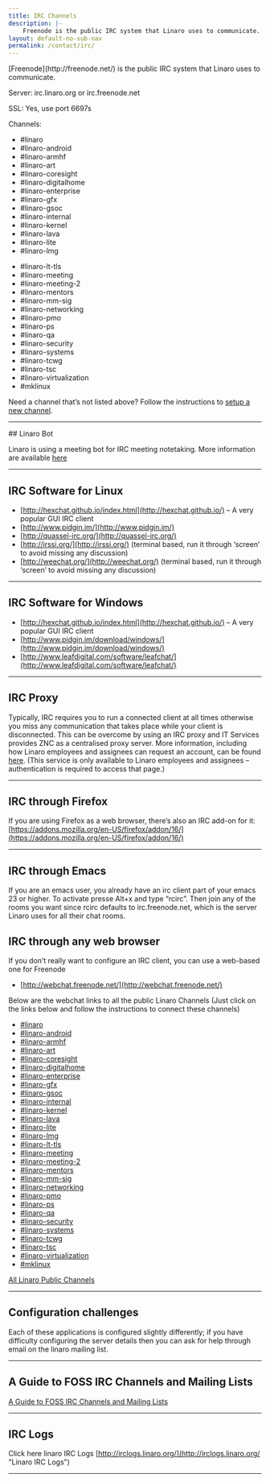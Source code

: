 ```yaml
---
title: IRC Channels
description: |-
    Freenode is the public IRC system that Linaro uses to communicate. Listing of all the IRC channels that Linaro uses to communicate.
layout: default-no-sub-nav
permalink: /contact/irc/
---
```


<div class="row no-padding">
<div class="col-xs-12 text-center" markdown="1">
[Freenode](http://freenode.net/) is the public IRC system that Linaro uses to communicate.

Server: irc.linaro.org or irc.freenode.net

SSL: Yes, use port 6697s

Channels:
</div>

</div>

<div class="row no-padding">

<div class="col-sm-6" markdown="1">

- #linaro
- #linaro-android 
- #linaro-armhf
- #linaro-art
- #linaro-coresight
- #linaro-digitalhome
- #linaro-enterprise
- #linaro-gfx
- #linaro-gsoc
- #linaro-internal
- #linaro-kernel
- #linaro-lava
- #linaro-lite
- #linaro-lmg

</div>

<div class="col-sm-6" markdown="1">

- #linaro-lt-tls
- #linaro-meeting
- #linaro-meeting-2
- #linaro-mentors
- #linaro-mm-sig
- #linaro-networking
- #linaro-pmo
- #linaro-ps
- #linaro-qa
- #linaro-security
- #linaro-systems
- #linaro-tcwg
- #linaro-tsc
- #linaro-virtualization
- #mklinux

Need a channel that’s not listed above? Follow the instructions to [setup a new channel](https://wiki.linaro.org/GettingInvolved/IRC/channelsetup).
</div>

</div>

* * *


<div class="row no-padding">

<div class="col-sm-6" markdown="1">
## Linaro Bot

Linaro is using a meeting bot for IRC meeting notetaking. More information are available [here](https://wiki.linaro.org/Resources/HowTo/LinaroBot)

* * *

## IRC Software for Linux

*   [http://hexchat.github.io/index.html](http://hexchat.github.io/) – A very popular GUI IRC client
*   [http://www.pidgin.im/](http://www.pidgin.im/)
*   [http://quassel-irc.org/](http://quassel-irc.org/)
*   [http://irssi.org/](http://irssi.org/) (terminal based, run it through ‘screen’ to avoid missing any discussion)
*   [http://weechat.org/](http://weechat.org/) (terminal based, run it through ‘screen’ to avoid missing any discussion)

* * *

## IRC Software for Windows

*   [http://hexchat.github.io/index.html](http://hexchat.github.io/) – A very popular GUI IRC client
*   [http://www.pidgin.im/download/windows/](http://www.pidgin.im/download/windows/)
*   [http://www.leafdigital.com/software/leafchat/](http://www.leafdigital.com/software/leafchat/)

* * *

## IRC Proxy

Typically, IRC requires you to run a connected client at all times otherwise you miss any communication that takes place while your client is disconnected. This can be overcome by using an IRC proxy and IT Services provides ZNC as a centralised proxy server. More information, including how Linaro employees and assignees can request an account, can be found [here](https://collaborate.linaro.org/pages/viewpage.action?pageId=6717578). (This service is only available to Linaro employees and assignees – authentication is required to access that page.)

* * *

## IRC through Firefox

If you are using Firefox as a web browser, there’s also an IRC add-on for it: [https://addons.mozilla.org/en-US/firefox/addon/16/](https://addons.mozilla.org/en-US/firefox/addon/16/)

* * *

## IRC through Emacs

If you are an emacs user, you already have an irc client part of your emacs 23 or higher. To activate presse Alt+x and type “rcirc”. Then join any of the rooms you want since rcirc defaults to irc.freenode.net, which is the server Linaro uses for all their chat rooms.

</div>
<div class="col-sm-6" markdown="1">

## IRC through any web browser

If you don’t really want to configure an IRC client, you can use a web-based one for Freenode

*   [http://webchat.freenode.net/](http://webchat.freenode.net/)

Below are the webchat links to all the public Linaro Channels (Just click on the links below and follow the instructions to connect these channels)

* [#linaro](http://webchat.freenode.net?channels=linaro&uio=d4)
* [#linaro-android](http://webchat.freenode.net?channels=linaro-android&uio=d4) 
* [#linaro-armhf](http://webchat.freenode.net?channels=linaro-armhf&uio=d4)
* [#linaro-art](http://webchat.freenode.net?channels=linaro-art&uio=d4)
* [#linaro-coresight](http://webchat.freenode.net?channels=linaro-coresight&uio=d4)
* [#linaro-digitalhome](http://webchat.freenode.net?channels=linaro-digitalhome&uio=d4)
* [#linaro-enterprise](http://webchat.freenode.net?channels=linaro-enterprise&uio=d4)
* [#linaro-gfx](http://webchat.freenode.net?channels=linaro-gfx&uio=d4)
* [#linaro-gsoc](http://webchat.freenode.net?channels=linaro-gsoc&uio=d4)
* [#linaro-internal](http://webchat.freenode.net?channels=linaro-internal&uio=d4)
* [#linaro-kernel](http://webchat.freenode.net?channels=linaro-kernel&uio=d4)
* [#linaro-lava](http://webchat.freenode.net?channels=linaro-lava&uio=d4)
* [#linaro-lite](http://webchat.freenode.net?channels=linaro-lite&uio=d4)
* [#linaro-lmg](http://webchat.freenode.net?channels=linaro-lmg&uio=d4)
* [#linaro-lt-tls](http://webchat.freenode.net?channels=linaro-lt-tls&uio=d4)
* [#linaro-meeting](http://webchat.freenode.net?channels=linaro-meeting&uio=d4)
* [#linaro-meeting-2](http://webchat.freenode.net?channels=linaro-meeting-2&uio=d4)
* [#linaro-mentors](http://webchat.freenode.net?channels=linaro-mentors&uio=d4)
* [#linaro-mm-sig](http://webchat.freenode.net?channels=linaro-mm-sig&uio=d4)
* [#linaro-networking](http://webchat.freenode.net?channels=linaro-networking&uio=d4)
* [#linaro-pmo](http://webchat.freenode.net?channels=linaro-pmo&uio=d4)
* [#linaro-ps](http://webchat.freenode.net?channels=linaro-ps&uio=d4)
* [#linaro-qa](http://webchat.freenode.net?channels=linaro-qa&uio=d4)
* [#linaro-security](http://webchat.freenode.net?channels=linaro-security&uio=d4)
* [#linaro-systems](http://webchat.freenode.net?channels=linaro-systems&uio=d4)
* [#linaro-tcwg](http://webchat.freenode.net?channels=linaro-tcwg&uio=d4)
* [#linaro-tsc](http://webchat.freenode.net?channels=linaro-tsc&uio=d4)
* [#linaro-virtualization](http://webchat.freenode.net?channels=linaro-virtualization&uio=d4)
* [#mklinux](http://webchat.freenode.net?channels=mklinux&uio=d4)

[All Linaro Public Channels](http://webchat.freenode.net/?channels=linaro%2Clinaro-android%2Clinaro-armhf%2Clinaro-big.little%2Clinaro-enterprise%2Clinaro-infrastructure%2Clinaro-kernel%2Clinaro-lava%2Clinaro-meeting%2Clinaro-meeting-2%2Clinaro-mm-sig%2Clinaro-multimedia%2Clinaro-pm%2Clinaro-tsc&uio=d4)

* * *

## Configuration challenges

Each of these applications is configured slightly differently; if you have difficulty configuring the server details then you can ask for help through email on the linaro mailing list.

* * *

## A Guide to FOSS IRC Channels and Mailing Lists

[A Guide to FOSS IRC Channels and Mailing Lists](https://docs.google.com/a/linaro.org/document/d/1DcXdJRdLvnpV9LB9GaCTncgz3LNDmoC7t2kNIK43X4Q/edit#heading=h.qggn1yjj1nbi)

* * *

## IRC Logs

Click here linaro IRC Logs [http://irclogs.linaro.org/](http://irclogs.linaro.org/ "Linaro IRC Logs")

</div>

</div>

* * *
